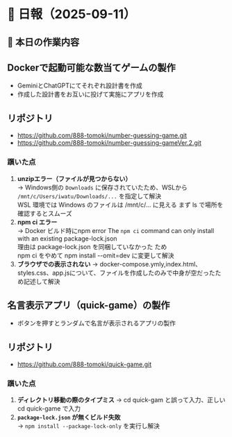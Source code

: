# 📝 日報（2025-09-11）

## 📌 本日の作業内容

## **Dockerで起動可能な数当てゲームの製作**
- GeminiとChatGPTにてそれぞれ設計書を作成
- 作成した設計書をお互いに投げて実施にアプリを作成  
## **リポジトリ**  
- https://github.com/888-tomoki/number-guessing-game.git  
- https://github.com/888-tomoki/number-guessing-gameVer.2.git

### 躓いた点
1. **unzipエラー（ファイルが見つからない）**  
   → Windows側の `Downloads` に保存されていたため、WSLから `/mnt/c/Users/iwatu/Downloads/...` を指定して解決    
     WSL 環境では Windows のファイルは /mnt/c/... に見える まず ls で場所を確認するとスムーズ  
2. **npm ci エラー**  
   → Docker ビルド時にnpm error The `npm ci` command can only install with an existing package-lock.json  
     理由は package-lock.json を同梱していなかった ため  
     npm ci をやめて npm install --omit=dev に変更して解決  
3. **ブラウザでの表示されない**
   → docker-compose.ymly,index.html、styles.css、app.jsについて、ファイルを作成したのみで中身が空だったため記述して解決

## **名言表示アプリ（quick-game）の製作**
  - ボタンを押すとランダムで名言が表示されるアプリの製作
## **リポジトリ**
  - https://github.com/888-tomoki/quick-game.git
  

### 躓いた点
1. **ディレクトリ移動の際のタイプミス**
   → cd quick-gam と誤って入力、正しいcd quick-game で入力
2. **`package-lock.json` が無くビルド失敗**  
   → `npm install --package-lock-only` を実行し解決
   
